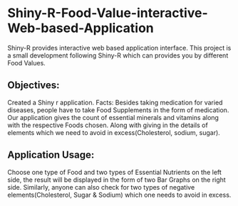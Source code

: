 # Shiny-R-Food-Value-interactive-Web-based-Application
Shiny-R provides interactive web based application interface. This project is a small development following Shiny-R which can provides you by different Food Values.

## Objectives:
Created a Shiny r application. 
Facts: Besides taking medication for varied diseases, people have to take Food Supplements in the form of medication. 
Our application gives the count of essential minerals and vitamins along with the respective Foods chosen.
Along with giving in the details of elements which we need to avoid in excess(Cholesterol, sodium, sugar).


## Application Usage:

Choose one type of Food and two types of Essential Nutrients on the left side, the result will be displayed in the form of two Bar Graphs on the right side.
 Similarly, anyone can also check for two types of negative elements(Cholesterol, Sugar & Sodium) which one needs to avoid in excess.
